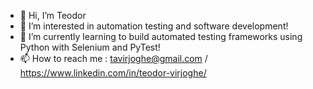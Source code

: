 - 👋 Hi, I’m Teodor
- 👀 I’m interested in automation testing and software development!
- 🌱 I’m currently learning to build automated testing frameworks using Python with Selenium and PyTest!
- 📫 How to reach me : tavirjoghe@gmail.com / https://www.linkedin.com/in/teodor-virjoghe/

<!---
theodorr6/theodorr6 is a ✨ special ✨ repository because its `README.md` (this file) appears on your GitHub profile.
You can click the Preview link to take a look at your changes.
--->
